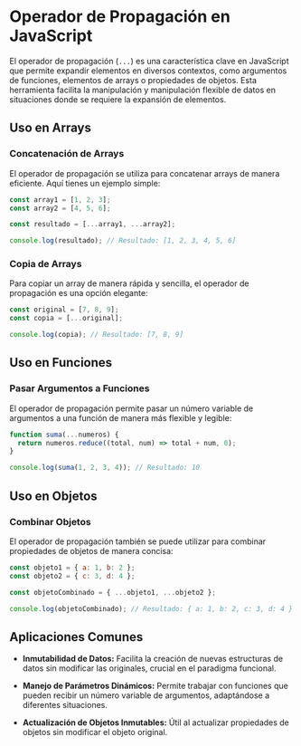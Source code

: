 # Operador de Propagación en JavaScript

El operador de propagación (`...`) es una característica clave en JavaScript que permite expandir elementos en diversos contextos, como argumentos de funciones, elementos de arrays o propiedades de objetos. Esta herramienta facilita la manipulación y manipulación flexible de datos en situaciones donde se requiere la expansión de elementos.

## Uso en Arrays

### Concatenación de Arrays

El operador de propagación se utiliza para concatenar arrays de manera eficiente. Aquí tienes un ejemplo simple:

```javascript
const array1 = [1, 2, 3];
const array2 = [4, 5, 6];

const resultado = [...array1, ...array2];

console.log(resultado); // Resultado: [1, 2, 3, 4, 5, 6]
```

### Copia de Arrays

Para copiar un array de manera rápida y sencilla, el operador de propagación es una opción elegante:

```javascript
const original = [7, 8, 9];
const copia = [...original];

console.log(copia); // Resultado: [7, 8, 9]
```

## Uso en Funciones

### Pasar Argumentos a Funciones

El operador de propagación permite pasar un número variable de argumentos a una función de manera más flexible y legible:

```javascript
function suma(...numeros) {
  return numeros.reduce((total, num) => total + num, 0);
}

console.log(suma(1, 2, 3, 4)); // Resultado: 10
```

## Uso en Objetos

### Combinar Objetos

El operador de propagación también se puede utilizar para combinar propiedades de objetos de manera concisa:

```javascript
const objeto1 = { a: 1, b: 2 };
const objeto2 = { c: 3, d: 4 };

const objetoCombinado = { ...objeto1, ...objeto2 };

console.log(objetoCombinado); // Resultado: { a: 1, b: 2, c: 3, d: 4 }
```

## Aplicaciones Comunes

- **Inmutabilidad de Datos:** Facilita la creación de nuevas estructuras de datos sin modificar las originales, crucial en el paradigma funcional.

- **Manejo de Parámetros Dinámicos:** Permite trabajar con funciones que pueden recibir un número variable de argumentos, adaptándose a diferentes situaciones.

- **Actualización de Objetos Inmutables:** Útil al actualizar propiedades de objetos sin modificar el objeto original.